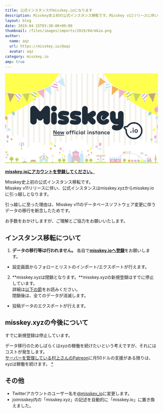 ```yaml
---
title: 公式インスタンスがmisskey.ioになります
description: Misskey史上初の公式インスタンス移転です。Misskey v11リリースに伴い、misskey.xyzからmisskey.ioに引っ越しとなります。
layout: blog
date: 2019-04-15T03:30:00+09:00
thumbnail: /files/images/imports/2019/04/mkio.png
author:
  name: aqz
  url: https://misskey.io/@aqz
  avatar: aqz
category: misskey.io
amp: true
---
```

![misskey.io](/files/images/imports/2019/04/mkio.png)

[**misskey.ioにアカウントを登録してください。**](https://misskey.io)

Misskey史上初の公式インスタンス移転です。  
Misskey v11リリースに伴い、公式インスタンスはmisskey.xyzからmisskey.ioに引っ越しとなります。  

引っ越しに至った理由は、Misskey v11のデータベースソフトウェア変更に伴うデータの移行を断念したためです。

お手数をおかけしますが、ご理解とご協力をお願いいたします。

## インスタンス移転について
1. **データの移行等は行われません。** 各自で[**misskey.ioへ登録**](https://misskey.io)をお願いします。
  * 設定画面からフォローとリストのインポート/エクスポートが行えます。
2. **misskey.xyzは閉鎖となります。**misskey.xyzの新規登録はすでに停止しています。  
   詳細は[以下の節](#misskey.xyzの今後について)をお読みください。  
   閉鎖後は、全てのデータが消滅します。
  * 投稿データのエクスポートが行えます。

## misskey.xyzの今後について
すでに新規登録は停止しています。

データ移行のためしばらくはxyzの稼働を続けたいという考えですが、それにはコストが発生します。  
[サーバーを管理している村上さんのPatreon](https://www.patreon.com/AureoleArk)に月50ドルの支援がある限りは、xyzは稼働を続けます。 [*](https://misskey.xyz/notes/5cb3241779d541003afd7e0d)

## その他
- Twitterアカウントのユーザー名を[@misskey_io](https://twitter.com/misskey_io)に変更します。
- joimisskey内の「misskey.xyz」の記述を自動的に「misskey.io」に置き換えました。
